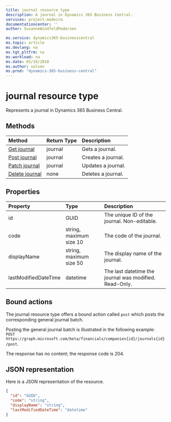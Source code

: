 ```yaml
---
title: journal resource type 
description: A journal in Dynamics 365 Business Central.
services: project-madeira
documentationcenter: ''
author: SusanneWindfeldPedersen

ms.service: dynamics365-businesscentral
ms.topic: article
ms.devlang: na
ms.tgt_pltfrm: na
ms.workload: na
ms.date: 03/19/2018
ms.author: solsen
ms.prod: "dynamics-365-business-central"
---
```


# journal resource type
Represents a journal in Dynamics 365 Business Central.

## Methods

| Method                                            |Return Type|Description    |
|:--------------------------------------------------|:----------|:--------------|
|[Get journal](../api/dynamics-journal-get.md)      |journal    |Gets a journal.   |
|[Post journal](../api/dynamics-create-journal.md)  |journal    |Creates a journal.|
|[Patch journal](../api/dynamics-journal-update.md) |journal    |Updates a journal.|
|[Delete journal](../api/dynamics-journal-delete.md)|none       |Deletes a journal.|

## Properties
| Property	         | Type	                 |Description                                           |
|:-------------------|:----------------------|:-----------------------------------------------------|
|id                  |GUID                   |The unique ID of the journal. Non-editable.           |
|code                |string, maximum size 10| The code of the journal.                             |
|displayName         |string, maximum size 50| The display name of the journal.                     |
|lastModifiedDateTime|datetime               |The last datetime the journal was modified. Read-Only.|

## Bound actions
The journal resource type offers a bound action called `post` which posts the corresponding general journal batch.

Posting the general journal batch is illustrated in the following example:  
`POST https://graph.microsoft.com/beta/financials/companies{id}/journals{id}/post`.

The response has no content; the response code is 204.

## JSON representation

Here is a JSON representation of the resource.


```json
{
  "id": "GUID",
  "code": "string",
  "displayName": "string",
  "lastModifiedDateTime": "datetime"
}
```

